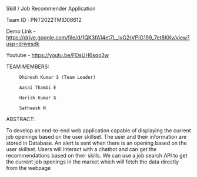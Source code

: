 Skill / Job Recommender Application

Team ID : PNT2022TMID06612

Demo Link - https://drive.google.com/file/d/1QK3fA14et7L_lvG2rVPIG199_7et8KKv/view?usp=drivesdk

Youtube - https://youtu.be/FDsUH6sqo3w

TEAM MEMBERS:

         Dhinesh Kumar S (Team Leader)
	
         Aasai Thambi E
	
         Harish Kumar G
	
         Satheesh M
         
         
ABSTRACT:

To develop an end-to-end web application capable of displaying the current job openings based on the user skillset. The user and their information are stored in Database. An alert is sent when there is an opening based on the user skillset. Users will interact with a chatbot and can get the recommendations based on their skills. We can use a job search API to get the current job openings in the market which will fetch the data directly from the webpage

